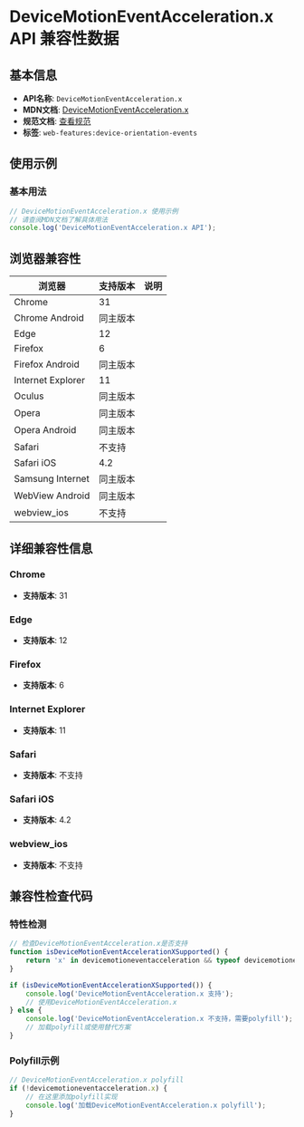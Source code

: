 # DeviceMotionEventAcceleration.x API 兼容性数据

## 基本信息

- **API名称**: `DeviceMotionEventAcceleration.x`
- **MDN文档**: [DeviceMotionEventAcceleration.x](https://developer.mozilla.org/docs/Web/API/DeviceMotionEventAcceleration/x)
- **规范文档**: [查看规范](https://w3c.github.io/deviceorientation/#dom-devicemotioneventacceleration-x)
- **标签**: `web-features:device-orientation-events`

## 使用示例

### 基本用法

```javascript
// DeviceMotionEventAcceleration.x 使用示例
// 请查阅MDN文档了解具体用法
console.log('DeviceMotionEventAcceleration.x API');
```

## 浏览器兼容性

| 浏览器 | 支持版本 | 说明 |
|--------|----------|------|
| Chrome | 31 |  |
| Chrome Android | 同主版本 |  |
| Edge | 12 |  |
| Firefox | 6 |  |
| Firefox Android | 同主版本 |  |
| Internet Explorer | 11 |  |
| Oculus | 同主版本 |  |
| Opera | 同主版本 |  |
| Opera Android | 同主版本 |  |
| Safari | 不支持 |  |
| Safari iOS | 4.2 |  |
| Samsung Internet | 同主版本 |  |
| WebView Android | 同主版本 |  |
| webview_ios | 不支持 |  |

## 详细兼容性信息

### Chrome

- **支持版本**: 31

### Edge

- **支持版本**: 12

### Firefox

- **支持版本**: 6

### Internet Explorer

- **支持版本**: 11

### Safari

- **支持版本**: 不支持

### Safari iOS

- **支持版本**: 4.2

### webview_ios

- **支持版本**: 不支持

## 兼容性检查代码

### 特性检测

```javascript
// 检查DeviceMotionEventAcceleration.x是否支持
function isDeviceMotionEventAccelerationXSupported() {
    return 'x' in devicemotioneventacceleration && typeof devicemotioneventacceleration.x === 'function';
}

if (isDeviceMotionEventAccelerationXSupported()) {
    console.log('DeviceMotionEventAcceleration.x 支持');
    // 使用DeviceMotionEventAcceleration.x
} else {
    console.log('DeviceMotionEventAcceleration.x 不支持，需要polyfill');
    // 加载polyfill或使用替代方案
}
```

### Polyfill示例

```javascript
// DeviceMotionEventAcceleration.x polyfill
if (!devicemotioneventacceleration.x) {
    // 在这里添加polyfill实现
    console.log('加载DeviceMotionEventAcceleration.x polyfill');
}
```

